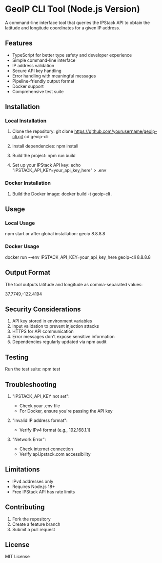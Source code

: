 # GeoIP CLI Tool (Node.js Version)

A command-line interface tool that queries the IPStack API to obtain the latitude and longitude coordinates for a given IP address.

## Features

- TypeScript for better type safety and developer experience
- Simple command-line interface
- IP address validation
- Secure API key handling
- Error handling with meaningful messages
- Pipeline-friendly output format
- Docker support
- Comprehensive test suite

## Installation

### Local Installation

1. Clone the repository:
   git clone https://github.com/yourusername/geoip-cli.git
   cd geoip-cli

2. Install dependencies:
   npm install

3. Build the project:
   npm run build

4. Set up your IPStack API key:
   echo "IPSTACK_API_KEY=your_api_key_here" > .env

### Docker Installation

1. Build the Docker image:
   docker build -t geoip-cli .

## Usage

### Local Usage

npm start
or after global installation:
geoip 8.8.8.8

### Docker Usage

docker run --env IPSTACK_API_KEY=your_api_key_here geoip-cli 8.8.8.8

## Output Format

The tool outputs latitude and longitude as comma-separated values:

37.7749,-122.4194

## Security Considerations

1. API key stored in environment variables
2. Input validation to prevent injection attacks
3. HTTPS for API communication
4. Error messages don't expose sensitive information
5. Dependencies regularly updated via npm audit

## Testing

Run the test suite:
npm test

## Troubleshooting

1. "IPSTACK_API_KEY not set":

   - Check your .env file
   - For Docker, ensure you're passing the API key

2. "Invalid IP address format":

   - Verify IPv4 format (e.g., 192.168.1.1)

3. "Network Error":
   - Check internet connection
   - Verify api.ipstack.com accessibility

## Limitations

- IPv4 addresses only
- Requires Node.js 18+
- Free IPStack API has rate limits

## Contributing

1. Fork the repository
2. Create a feature branch
3. Submit a pull request

## License

MIT License
